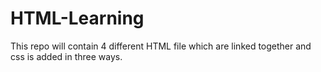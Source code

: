 # HTML-Learning
This repo will contain 4 different HTML file which are linked together and css is added in three ways.
